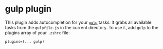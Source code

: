 # gulp plugin
This plugin adds autocompletion for your [`gulp`](https://gulpjs.com/) tasks. It grabs all available tasks from the `gulpfile.js` in the current directory.
To use it, add `gulp` to the plugins array of your `.zshrc` file:
```
plugins=(... gulp)
```
